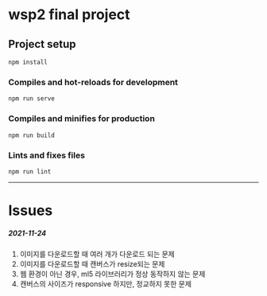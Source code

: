 # wsp2 final project

## Project setup
```
npm install
```

### Compiles and hot-reloads for development
```
npm run serve
```

### Compiles and minifies for production
```
npm run build
```

### Lints and fixes files
```
npm run lint
```

---

# Issues

##### 2021-11-24
1. 이미지를 다운로드할 때 여러 개가 다운로드 되는 문제
2. 이미지를 다운로드할 때 캔버스가 resize되는 문제
3. 웹 환경이 아닌 경우, ml5 라이브러리가 정상 동작하지 않는 문제
4. 캔버스의 사이즈가 responsive 하지만, 정교하지 못한 문제